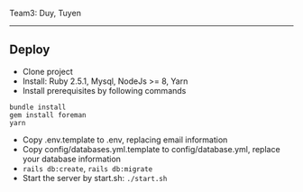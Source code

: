 Team3: Duy, Tuyen

------------

## Deploy
- Clone project
- Install: Ruby 2.5.1, Mysql, NodeJs >= 8, Yarn
- Install prerequisites by following commands

```
bundle install
gem install foreman
yarn
```
- Copy .env.template to .env, replacing email information
- Copy config/databases.yml.template to config/database.yml, replace your database information
- `rails db:create`, `rails db:migrate`
- Start the server by start.sh: `./start.sh`
